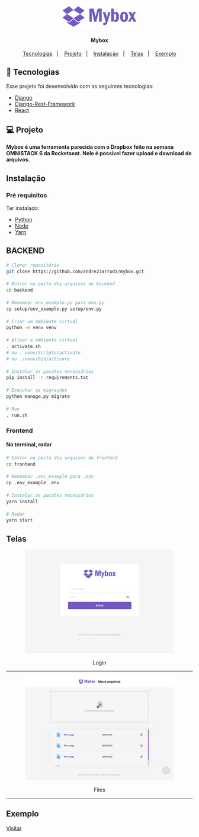 <h1 align="center">
    <a href="https://andrearruda-omnistack6.vercel.app/login" target="_blank">
        <img alt="Mybox" src="./.github/logo.svg" width="200px" />
    </a>
</h1>

<h4 align="center">
    Mybox
</h4>


<p align="center">
  <a href="#-tecnologias">Tecnologias</a>&nbsp;&nbsp;&nbsp;|&nbsp;&nbsp;&nbsp;
  <a href="#-projeto">Projeto</a>&nbsp;&nbsp;&nbsp;|&nbsp;&nbsp;&nbsp;
  <a href="#instalação">Instalação</a>&nbsp;&nbsp;&nbsp;|&nbsp;&nbsp;&nbsp;
  <a href="#telas">Telas</a>&nbsp;&nbsp;&nbsp;|&nbsp;&nbsp;&nbsp;
  <a href="#exemplo">Exemplo</a>
</p>


## 🚀 Tecnologias

Esse projeto foi desenvolvido com as seguintes tecnologias:
- [Django](https://www.djangoproject.com/)
- [Django-Rest-Framework](https://www.django-rest-framework.org/)
- [React](https://reactjs.org)


## 💻 Projeto
**Mybox é uma ferramenta parecida com o Dropbox feito na semana OMNISTACK 6 da Rocketseat. Nele é possível fazer upload e download de arquivos.**

## Instalação
### Pré requisitos
Ter instalado:
- [Python](https://www.python.org/downloads/)
- [Node](https://nodejs.org/en/download/)
- [Yarn](https://classic.yarnpkg.com/en/docs/install/)


## BACKEND
```sh
# Clonar repositório
git clone https://github.com/andre23arruda/mybox.git

# Entrar na pasta dos arquivos do backend
cd backend

# Renomear env_example.py para env.py
cp setup/env_example.py setup/env.py

# Criar um ambiente virtual
python -m venv venv

# Ativar o ambiente virtual
. activate.sh
# ou . venv/Scripts/activate
# ou ./venv/bin/activate

# Instalar os pacotes necessários
pip install -r requirements.txt

# Executar as migrações
python manage.py migrate

# Run
. run.sh
```


### Frontend
#### No terminal, rodar
```sh
# Entrar na pasta dos arquivos do frontend
cd frontend

# Renomear .env_example para .env
cp .env_example .env

# Instalar os pacotes necessários
yarn install

# Rodar
yarn start
```


## Telas
<div align="center">
    <img alt="Login" title="Login" src="./.github/img_1.png" width="400px" />
</div>
<p align="center">Login</p>
<hr>

<div align="center">
    <img alt="Files" title="Files" src="./.github/img_2.png" width="400px" />
</div>
<p align="center">Files</p>
<hr>


## Exemplo
<a href="https://andrearruda-omnistack6.vercel.app/login" target="_blank">Visitar</a>

